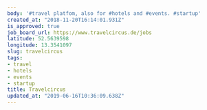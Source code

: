 ```yaml
---
body: '#travel platfom, also for #hotels and #events. #startup'
created_at: "2018-11-20T16:14:01.931Z"
is_approved: true
job_board_url: https://www.travelcircus.de/jobs
latitude: 52.5639598
longitude: 13.3541097
slug: travelcircus
tags:
- travel
- hotels
- events
- startup
title: Travelcircus
updated_at: "2019-06-16T10:36:09.638Z"
---
```

